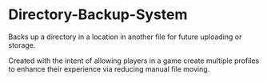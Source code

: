# Directory-Backup-System
Backs up a directory in a location in another file for future uploading or storage.

Created with the intent of allowing players in a game create multiple profiles to enhance their experience via reducing manual file moving.

